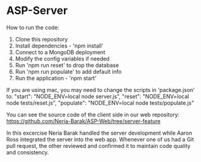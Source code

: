 # ASP-Server

How to run the code:
1. Clone this repository
2. Install dependencies - 'npm install'
3. Connect to a MongoDB deployment
4. Modify the config variables if needed
5. Run 'npm run reset' to drop the database
6. Run 'npm run populate' to add default info
7. Run the application - 'npm start'

If you are using mac, you may need to change the scripts in 'package.json' to:
"start": "NODE_ENV=local node server.js",
"reset": "NODE_ENV=local node tests/reset.js",
"populate": "NODE_ENV=local node tests/populate.js"

You can see the source code of the client side in our web repository: https://github.com/Neria-Barak/ASP-Web/tree/server-feature

In this excercise Neria Barak handled the server development while Aaron Ross integrated the server into the web app. Whenever one of us had a Git pull request, the other reviewed and confirmed it to maintain code quality and consistency.
